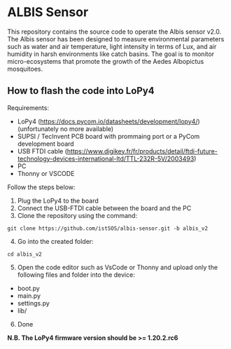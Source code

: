 # ALBIS Sensor
This repository contains the source code to operate the Albis sensor v2.0. The Albis sensor has been designed to measure environmental parameters such as water and air temperature, light intensity in terms of Lux, and air humidity in harsh environments like catch basins. The goal is to monitor micro-ecosystems that promote the growth of the Aedes Albopictus mosquitoes.

## How to flash the code into LoPy4

Requirements:

- LoPy4 (https://docs.pycom.io/datasheets/development/lopy4/) (unfortunately no more available)
- SUPSI / TecInvent PCB board with prommaing port or a PyCom development board
- USB FTDI cable (https://www.digikey.fr/fr/products/detail/ftdi-future-technology-devices-international-ltd/TTL-232R-5V/2003493)
- PC
- Thonny or VSCODE

Follow the steps below:

1. Plug the LoPy4 to the board
2. Connect the USB-FTDI cable between the board and the PC
3. Clone the repository using the command:
```
git clone https://github.com/istSOS/albis-sensor.git -b albis_v2
```
4. Go into the created folder:
```
cd albis_v2
```
5. Open the code editor such as VsCode or Thonny and upload only the following files and folder into the device:
- boot.py
- main.py
- settings.py
- lib/
6. Done

**N.B. The LoPy4 firmware version should be >= 1.20.2.rc6**